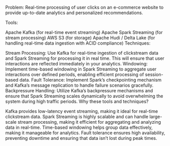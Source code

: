 Problem: Real-time processing of user clicks on an e-commerce website to provide up-to-date analytics and personalized recommendations.

Tools:

Apache Kafka (for real-time event streaming)
Apache Spark Streaming (for stream processing)
AWS S3 (for storage)
Apache Hudi / Delta Lake (for handling real-time data ingestion with ACID compliance)
Techniques:

Stream Processing: Use Kafka for real-time ingestion of clickstream data and Spark Streaming for processing it in real time. This will ensure that user interactions are reflected immediately in your analytics.
Windowing: Implement time-based windowing in Spark Streaming to aggregate user interactions over defined periods, enabling efficient processing of session-based data.
Fault Tolerance: Implement Spark’s checkpointing mechanism and Kafka’s message replication to handle failure scenarios gracefully.
Backpressure Handling: Utilize Kafka’s backpressure mechanisms and ensure that Spark Streaming scales dynamically to avoid overwhelming the system during high traffic periods.
Why these tools and techniques?

Kafka provides low-latency event streaming, making it ideal for real-time clickstream data.
Spark Streaming is highly scalable and can handle large-scale stream processing, making it efficient for aggregating and analyzing data in real-time.
Time-based windowing helps group data effectively, making it manageable for analytics.
Fault tolerance ensures high availability, preventing downtime and ensuring that data isn’t lost during peak times.